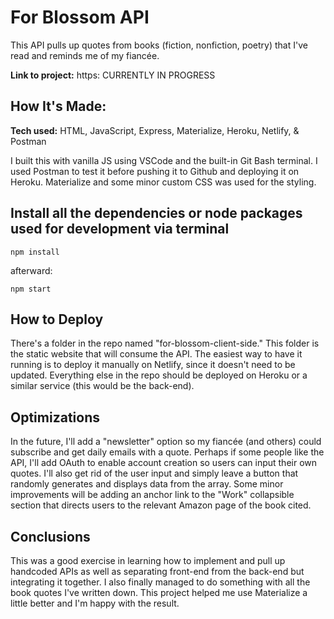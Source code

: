 # For Blossom API
This API pulls up quotes from books (fiction, nonfiction, poetry) that I've read and reminds me of my fiancée.

**Link to project:** https: CURRENTLY IN PROGRESS

## How It's Made:

**Tech used:** HTML, JavaScript, Express, Materialize, Heroku, Netlify, & Postman

I built this with vanilla JS using VSCode and the built-in Git Bash terminal. I used Postman to test it before pushing it to Github and deploying it on Heroku. Materialize and some minor custom CSS was used for the styling.

## Install all the dependencies or node packages used for development via terminal

`npm install` 

afterward:

`npm start` 

## How to Deploy

There's a folder in the repo named "for-blossom-client-side." This folder is the static website that will consume the API. The easiest way to have it running is to deploy it manually on Netlify, since it doesn't need to be updated. Everything else in the repo should be deployed on Heroku or a similar service (this would be the back-end).

## Optimizations

In the future, I'll add a "newsletter" option so my fiancée (and others) could subscribe and get daily emails with a quote. Perhaps if some people like the API, I'll add OAuth to enable account creation so users can input their own quotes. I'll also get rid of the user input and simply leave a button that randomly generates and displays data from the array. Some minor improvements will be adding an anchor link to the "Work" collapsible section that directs users to the relevant Amazon page of the book cited.

## Conclusions

This was a good exercise in learning how to implement and pull up handcoded APIs as well as separating front-end from the back-end but integrating it together. I also finally managed to do something with all the book quotes I've written down. This project helped me use Materialize a little better and I'm happy with the result.